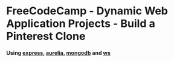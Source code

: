 # FreeCodeCamp - Dynamic Web Application Projects - Build a Pinterest Clone
**Using [express](https://expressjs.com/), [aurelia](http://aurelia.io/), [mongodb](https://github.com/mongodb/node-mongodb-native) and [ws](https://github.com/websockets/ws)**